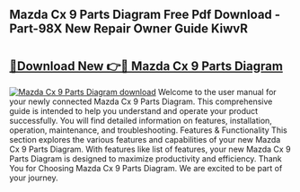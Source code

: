 ## Mazda Cx 9 Parts Diagram Free Pdf Download - Part-98X New Repair Owner Guide KiwvR

# <h2><a href="http://dfmv9fg.blite.top/?on=Mazda+Cx+9+Parts+Diagram">🔗Download New 👉🔴 Mazda Cx 9 Parts Diagram</a></h2>

[![Mazda Cx 9 Parts Diagram download](https://i.imgur.com/lujVjoI.png)](http://dfmv9fg.blite.top/?on=Mazda+Cx+9+Parts+Diagram)
Welcome to the user manual for your newly connected Mazda Cx 9 Parts Diagram. This comprehensive guide is intended to help you understand and operate your product successfully. You will find detailed information on features, installation, operation, maintenance, and troubleshooting. Features & Functionality This section explores the various features and capabilities of your new Mazda Cx 9 Parts Diagram. With features like list of features, your new Mazda Cx 9 Parts Diagram is designed to maximize productivity and efficiency. Thank You for Choosing Mazda Cx 9 Parts Diagram. We are excited to be part of your journey.

